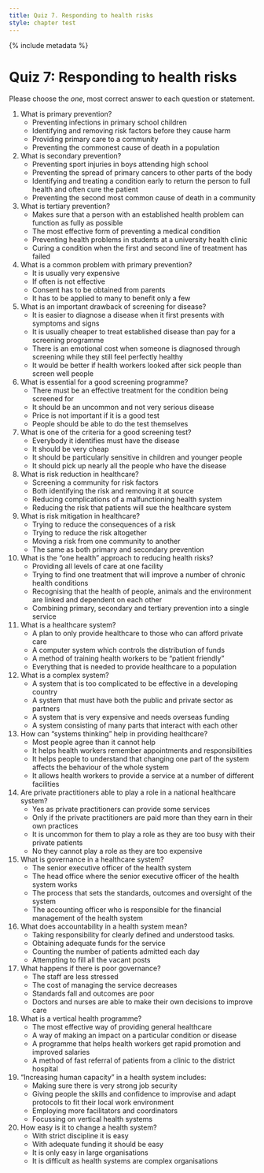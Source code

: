 ```yaml
---
title: Quiz 7. Responding to health risks
style: chapter test
---
```


{% include metadata %}

# Quiz 7: Responding to health risks

Please choose the *one*, most correct answer to each question or statement.

1.	What is primary prevention?
	- 	Preventing infections in primary school children
	+	Identifying and removing risk factors before they cause harm
	- 	Providing primary care to a community
	- 	Preventing the commonest cause of death in a population
2.	What is secondary prevention?
	-  	Preventing sport injuries in boys attending high school
	- 	Preventing the spread of primary cancers to other parts of the body
	+	Identifying and treating a condition early to return the person to full health and often cure the patient
	- 	Preventing the second most common cause of death in a community
3.	What is tertiary prevention?
	+	Makes sure that a person with an established health problem can function as fully as possible
	- 	The most effective form of preventing a medical condition
	- 	Preventing health problems in students at a university health clinic
	- 	Curing a condition when the first and second line of treatment has failed
4.	What is a common problem with primary prevention?
	-	It is usually very expensive
	- 	If often is not effective
	- 	Consent has to be obtained from parents
	+	It has to be applied to many to benefit only a few
5.	What is an important drawback of screening for disease?
	- 	It is easier to diagnose a disease when it first presents with symptoms and signs
	- 	It is usually cheaper to treat established disease than pay for a screening programme
	+	There is an emotional cost when someone is diagnosed through screening while they still feel perfectly healthy
	- 	It would be better if health workers looked after sick people than screen well people
6.	What is essential for a good screening programme?
	+	There must be an effective treatment for the condition being screened for
	- 	It should be an uncommon and not very serious disease
	- 	Price is not important if it is a good test
	- 	People should be able to do the test themselves
7.	What is one of the criteria for a good screening test?
	- 	Everybody it identifies must have the disease
	- 	It should be very cheap
	-	It should be particularly sensitive in children and younger people
	+	It should pick up nearly all the people who have the disease
8.	What is risk reduction in healthcare?
	- 	Screening a community for risk factors
	+	Both identifying the risk and removing it at source
	- 	Reducing complications of a malfunctioning health system
	- 	Reducing the risk that patients will sue the healthcare system
9.	What is risk mitigation in healthcare?
	+	Trying to reduce the consequences of a risk
	- 	Trying to reduce the risk altogether
	- 	Moving a risk from one community to another
	- 	The same as both primary and secondary prevention
10.	What is the “one health” approach to reducing health risks?
	- 	Providing all levels of care at one facility
	- 	Trying to find one treatment that will improve a number of chronic health conditions
	+	Recognising that the health of people, animals and the environment are linked and dependent on each other
	- 	Combining primary, secondary and tertiary prevention into a single service
11.	What is a healthcare system?
	- 	A plan to only provide healthcare to those who can afford private care
	- 	A computer system which controls the distribution of funds
	- 	A method of training health workers to be “patient friendly”
	+	Everything that is needed to provide healthcare to a population
12.	What is a complex system?
	- 	A system that is too complicated to be effective in a developing country
	- 	A system that must have both the public and private sector as partners
	- 	A system that is very expensive and needs overseas funding
	+	A system consisting of many parts that interact with each other
13.	How can “systems thinking” help in providing healthcare?
	- 	Most people agree than it cannot help
	- 	It helps health workers remember appointments and responsibilities
	+	It helps people to understand that changing one part of the system affects the behaviour of the whole system
	- 	It allows health workers to provide a service at a number of different facilities
14.	Are private practitioners able to play a role in a national healthcare system?
	+	Yes as private practitioners can provide some services
	- 	Only if the private practitioners are paid more than they earn in their own practices
	- 	It is uncommon for them to play a role as they are too busy with their private patients
	- 	No they cannot play a role as they are too expensive
15.	What is governance in a healthcare system?
	- 	The senior executive officer of the health system
	- 	The head office where the senior executive officer of the health system works
	+	The process that sets the standards, outcomes and oversight of the system
	- 	The accounting officer who is responsible for the financial management of the health system
16.	What does accountability in a health system mean?
	+	Taking responsibility for clearly defined and understood tasks.
	- 	Obtaining adequate funds for the service
	- 	Counting the number of patients admitted each day
	- 	Attempting to fill all the vacant posts
17.	What happens if there is poor governance?
	- 	The staff are less stressed
	- 	The cost of managing the service decreases
	+	Standards fall and outcomes are poor
	- 	Doctors and nurses are able to make their own decisions to improve care
18.	What is a vertical health programme?
	- 	The most effective way of providing general healthcare
	+	A way of making an impact on a particular condition or disease
	- 	A programme that helps health workers get rapid promotion and improved salaries
	- 	A method of fast referral of patients from a clinic to the district hospital
19. “Increasing human capacity” in a health system includes:
	- 	Making sure there is very strong job security
	+	Giving people the skills and confidence to improvise and adapt protocols to fit their local work environment
	- 	Employing more facilitators and coordinators
	- 	Focussing on vertical health systems
20.	How easy is it to change a health system?
	- 	With strict discipline it is easy
	- 	With adequate funding it should be easy
	- 	It is only easy in large organisations
	+	It is difficult as health systems are complex organisations